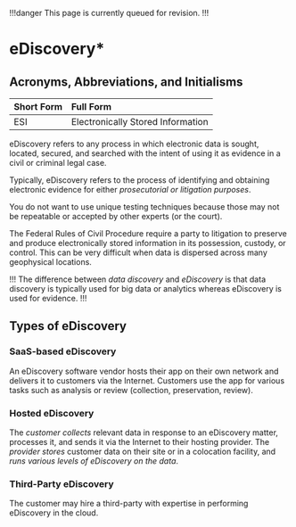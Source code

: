 !!!danger
This page is currently queued for revision.
!!!

# eDiscovery*

## Acronyms, Abbreviations, and Initialisms

Short Form | Full Form
:--- | :---
ESI | Electronically Stored Information

eDiscovery refers to any process in which electronic data is sought, located, secured, and searched with the intent of using it as evidence in a civil or criminal legal case.

Typically, eDiscovery refers to the process of identifying and obtaining electronic evidence for either *prosecutorial or litigation purposes*.

You do not want to use unique testing techniques because those may not be repeatable or accepted by other experts (or the court).

The Federal Rules of Civil Procedure require a party to litigation to preserve and produce electronically stored information in its possession, custody, or control. This can be very difficult when data is dispersed across many geophysical locations.

!!!
The difference between *data discovery* and *eDiscovery* is that data discovery is typically used for big data or analytics whereas eDiscovery is used for evidence.
!!!

## Types of eDiscovery

### SaaS-based eDiscovery

An eDiscovery software vendor hosts their app on their own network and delivers it to customers via the Internet. Customers use the app for various tasks such as analysis or review (collection, preservation, review).

### Hosted eDiscovery

The *customer collects* relevant data in response to an eDiscovery matter, processes it, and sends it via the Internet to their hosting provider. The *provider stores* customer data on their site or in a colocation facility, and *runs various levels of eDiscovery on the data*.

### Third-Party eDiscovery

The customer may hire a third-party with expertise in performing eDiscovery in the cloud.
